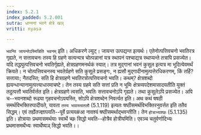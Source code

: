 ```yaml
---
index: 5.2.1
index_padded: 5.2.001
sutra: धान्यनां भवने क्षेत्रे खञ्
vritti: nyasa

---
```

`भवन्ति जायन्तेऽस्मिन्निति भवनम्` इति। अधिकरणे ल्युट्। जायन्त उत्पद्यन्त इत्यर्थः। एतेनोत्पत्तिवचनो भवतिरत्र गृह्यते, न सत्तावचनः तस्य हि ग्रहणे सत्यन्यत्र चोत्पन्नानां यत्र स्थापनं पश्चाद्यत्र स्थाप्यन्ते तत्रापि प्रसज्येत। यदि तद्ध्युत्पत्तिवचनो भवतिर्गृह्यते, क्षेत्रग्रहणमनर्थकं स्यात्। तत्र मुद्गानां भवनं कुसूल इत्यत्र मा भूदित्येवमर्थं क्रियते। न चोत्पत्तिवचनस्य भवतेर्ग्रहणे सति कुसूले प्रसङ्गः, न ह्यसौ मुद्गादीनामुत्पत्तेरधिकरणम्, किं तर्हि? सत्तायाः; नैतदस्ति; सति हि क्षेत्रग्रहणे भवतिरत्रोत्पत्तिवचनो भवति। कथम्? क्षेत्रशब्दो ह्ययन्धान्यानामुत्पत्त्याधारमाचष्टे। तेन तस्य ग्रहमे सति सत्तां प्रति न भूमिः क्षेत्रव्यपदेशमासादयतीति युक्तं तदुत्पत्तौ भवतिर्वर्त्तत इति। क्षेत्रग्रहणे त्वसति, भवतिः सत्तावचनोऽपि गृह्यते। तथा कुसूलेऽपि प्रसज्येत। अपि च--भवनशब्दो रूढ्या गृहवचनोऽपयस्ति, सोऽपि क्षेत्रशब्देन निवर्त्यत इति। अथ कथं षषठी समर्थविभक्तिरुपादीयते, यावता `तस्य भावस्त्वतलौ` (5.1.119) इत्यतः षष्ठीसमर्थविभक्तिरनुवर्त्तत इति ततैव सिद्धम्। एवं तर्ह्येतज्ज्ञापयति--पूर्वे प्रत्यय#आ नावश्यं षष्ठीसमर्थाद्भवन्तीति। तेन `होत्राभ्याश्छः` (5.1.135) इति। होत्रायाः प्रथमासमर्थयाः स्वार्थे च्छः सिद्धो भवति--होत्रैव होत्रीयमिति। एवञ्च चतुर्वर्णादिभ्यः प्रथमासमर्थेभ्यः स्वार्थेष्यञ् सिद्धो भवति।।